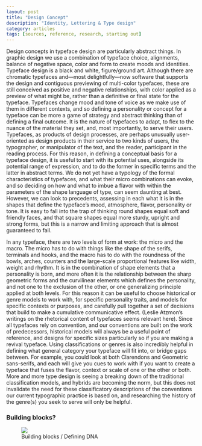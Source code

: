 ```yaml
---
layout: post
title: "Design Concept"
description: "Identity, Lettering & Type design"
category: articles
tags: [sources, reference, research, starting out]
---
```


Design concepts in typeface design are particularly abstract things. In graphic design we use a combination of typeface choice, alignments, balance of negative space, color and form to create moods and identities. Typeface design is a black and white, figure/ground art. Although there are chromatic typefaces and—most delightfully—now software that supports the design and contiguous previewing of multi-color typefaces, these are still conceived as positive and negative relationships, with color applied as a preview of what might be, rather than a definitive or final state for the typeface. Typefaces change mood and tone of voice as we make use of them in different contexts, and so defining a personality or concept for a typeface can be more a game of strategy and abstract thinking than of defining a final outcome. It is the nature of typefaces to adapt, to flex to the nuance of the material they set, and, most importantly, to serve their users. Typefaces, as products of design processes, are perhaps unusually user-oriented as design products in their service to two kinds of users, the typographer, or manipulator of the text, and the reader, participant in the reading process. For this reason, in defining a conceptual basis for a typeface design, it is useful to start with its potential uses, alongside its potential range of expression, and to do the former in specific terms and the latter in abstract terms. We do not yet have a typology of the formal characteristics of typefaces, and what their micro combinations can evoke, and so deciding on how and what to imbue a flavor with within the parameters of the shape language of type, can seem daunting at best. However, we can look to precedents, assessing in each what it is in the shapes that define the typeface’s mood, atmosphere, flavor, personality or tone. It is easy to fall into the trap of thinking round shapes equal soft and friendly faces, and that square shapes equal more sturdy, upright and strong forms, but this is a narrow and limiting approach that is almost guaranteed to fail.
 
In any typeface, there are two levels of form at work: the micro and the macro. The micro has to do with things like the shape of the serifs, terminals and hooks, and the macro has to do with the roundness of the bowls, arches, counters and the large-scale proportional features like width, weight and rhythm. It is in the combination of shape elements that a personality is born, and more often it is the relationship between the sharp geometric forms and the curvilinear elements which defines the personality, and not one to the exclusion of the other, or one generalizing principle applied at both levels. For this reason it can be useful to choose historical or genre models to work with, for specific personality traits, and models for specific contexts or purposes, and carefully pull together a set of decisions that build to make a cumulative communicative effect. (Leslie Atzmon’s writings on the rhetorical content of typefaces seems relevant here). Since all typefaces rely on convention, and our conventions are built on the work of predecessors, historical models will always be a useful point of reference, and designs for specific sizes particularly so if you are making a revival typeface. Using classifications or genres is also incredibly helpful in defining what general category your typeface will fit into, or bridge gaps between. For example, you could look at both Clarendons and Geometric sans-serifs, and each will give you cues to work with if you want to create a typeface that fuses the flavor, context or scale of one or the other or both. More and more type design is seeing a breaking down of the traditional classification models, and hybrids are becoming the norm, but this does not invalidate the need for these classificatory descriptions of the conventions our current typographic practice is based on, and researching the history of the genre(s) you seek to serve will only be helpful.
 

### Building blocks?

<figure>
	<img src=Illustrations_Conners R_01 copy 2.png)>
	<figcaption>Building blocks / Defining DNA</figcaption>
</figure>

